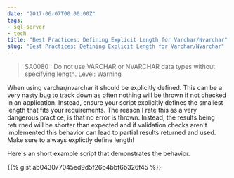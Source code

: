```yaml
---
date: "2017-06-07T00:00:00Z"
tags:
- sql-server
- tech
title: "Best Practices: Defining Explicit Length for Varchar/Nvarchar"
slug: "Best Practices: Defining Explicit Length for Varchar/Nvarchar"
---
```


> SA0080 : Do not use VARCHAR or NVARCHAR data types without specifying length. Level: Warning

When using varchar/nvarchar it should be explicitly defined. This can be a very nasty bug to track down as often nothing will be thrown if not checked in an application. Instead, ensure your script explicitly defines the smallest length that fits your requirements. The reason I rate this as a very dangerous practice, is that no error is thrown. Instead, the results being returned will be shorter than expected and if validation checks aren't implemented this behavior can lead to partial results returned and used. Make sure to always explictly define length!

Here's an short example script that demonstrates the behavior.

{{% gist ab043077045ed9d5f26b4bbf6b326f45 %}}